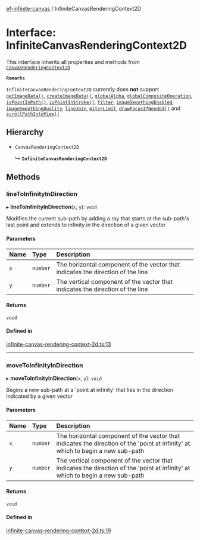 [ef-infinite-canvas](api/README.md) / InfiniteCanvasRenderingContext2D

# Interface: InfiniteCanvasRenderingContext2D

This interface inherits all properties and methods from [`CanvasRenderingContext2D`](https://developer.mozilla.org/en-US/docs/Web/API/CanvasRenderingContext2D)

**`Remarks`**

`InfiniteCanvasRenderingContext2D` currently does **not** support [`getImageData()`](https://developer.mozilla.org/en-US/docs/Web/API/CanvasRenderingContext2D/getImageData), [`createImageData()`](https://developer.mozilla.org/en-US/docs/Web/API/CanvasRenderingContext2D/createImageData), [`globalAlpha`](https://developer.mozilla.org/en-US/docs/Web/API/CanvasRenderingContext2D/globalAlpha), [`globalCompositeOperation`](https://developer.mozilla.org/en-US/docs/Web/API/CanvasRenderingContext2D/globalCompositeOperation), [`isPointInPath()`](https://developer.mozilla.org/en-US/docs/Web/API/CanvasRenderingContext2D/isPointInPath), [`isPointInStroke()`](https://developer.mozilla.org/en-US/docs/Web/API/CanvasRenderingContext2D/isPointInStroke), [`filter`](https://developer.mozilla.org/en-US/docs/Web/API/CanvasRenderingContext2D/filter), [`imageSmoothingEnabled`](https://developer.mozilla.org/en-US/docs/Web/API/CanvasRenderingContext2D/imageSmoothingEnabled), [`imageSmoothingQuality`](https://developer.mozilla.org/en-US/docs/Web/API/CanvasRenderingContext2D/imageSmoothingQuality), [`lineJoin`](https://developer.mozilla.org/en-US/docs/Web/API/CanvasRenderingContext2D/lineJoin), [`miterLimit`](https://developer.mozilla.org/en-US/docs/Web/API/CanvasRenderingContext2D/miterLimit), [`drawFocusIfNeeded()`](https://developer.mozilla.org/en-US/docs/Web/API/CanvasRenderingContext2D/drawFocusIfNeeded) and [`scrollPathIntoView()`](https://developer.mozilla.org/en-US/docs/Web/API/CanvasRenderingContext2D/scrollPathIntoView)

## Hierarchy

- `CanvasRenderingContext2D`

  ↳ **`InfiniteCanvasRenderingContext2D`**

## Methods

### lineToInfinityInDirection

▸ **lineToInfinityInDirection**(`x`, `y`): `void`

Modifies the current sub-path by adding a ray that starts at the sub-path's last point and extends to infinity in the direction of a given vector

#### Parameters

| Name | Type | Description |
| :------ | :------ | :------ |
| `x` | `number` | The horizontal component of the vector that indicates the direction of the line |
| `y` | `number` | The vertical component of the vector that indicates the direction of the line |

#### Returns

`void`

#### Defined in

[infinite-canvas-rendering-context-2d.ts:13](https://github.com/emilefokkema/infinite-canvas/blob/c465771/src/api-surface/infinite-canvas-rendering-context-2d.ts#L13)

___

### moveToInfinityInDirection

▸ **moveToInfinityInDirection**(`x`, `y`): `void`

Begins a new sub-path at a 'point at infinity' that lies in the direction indicated by a given vector

#### Parameters

| Name | Type | Description |
| :------ | :------ | :------ |
| `x` | `number` | The horizontal component of the vector that indicates the direction of the 'point at infinity' at which to begin a new sub-path |
| `y` | `number` | The vertical component of the vector that indicates the direction of the 'point at infinity' at which to begin a new sub-path |

#### Returns

`void`

#### Defined in

[infinite-canvas-rendering-context-2d.ts:19](https://github.com/emilefokkema/infinite-canvas/blob/c465771/src/api-surface/infinite-canvas-rendering-context-2d.ts#L19)
